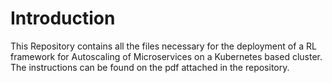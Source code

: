 # Introduction

This Repository contains all the files necessary for the deployment of a RL framework for Autoscaling of Microservices on a Kubernetes based cluster.
The instructions can be found on the pdf attached in the repository.